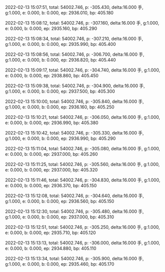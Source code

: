 2022-02-13 15:07:51, total: 54002.746, p: -305.430, delta:16.000 手, g:1.000, e: 0.000, b: 0.000, ep: 2936.010, bp: 405.180

2022-02-13 15:08:12, total: 54002.746, p: -307.160, delta:16.000 手, g:1.000, e: 0.000, b: 0.000, ep: 2935.160, bp: 405.290

2022-02-13 15:08:34, total: 54002.746, p: -307.210, delta:16.000 手, g:1.000, e: 0.000, b: 0.000, ep: 2935.990, bp: 405.400

2022-02-13 15:08:56, total: 54002.746, p: -306.700, delta:16.000 手, g:1.000, e: 0.000, b: 0.000, ep: 2936.820, bp: 405.440

2022-02-13 15:09:17, total: 54002.746, p: -304.740, delta:16.000 手, g:1.000, e: 0.000, b: 0.000, ep: 2938.860, bp: 405.450

2022-02-13 15:09:38, total: 54002.746, p: -304.900, delta:16.000 手, g:1.000, e: 0.000, b: 0.000, ep: 2937.500, bp: 405.300

2022-02-13 15:10:00, total: 54002.746, p: -305.840, delta:16.000 手, g:1.000, e: 0.000, b: 0.000, ep: 2936.160, bp: 405.250

2022-02-13 15:10:21, total: 54002.746, p: -306.050, delta:16.000 手, g:1.000, e: 0.000, b: 0.000, ep: 2936.990, bp: 405.380

2022-02-13 15:10:42, total: 54002.746, p: -305.330, delta:16.000 手, g:1.000, e: 0.000, b: 0.000, ep: 2936.990, bp: 405.290

2022-02-13 15:11:04, total: 54002.746, p: -305.080, delta:16.000 手, g:1.000, e: 0.000, b: 0.000, ep: 2937.000, bp: 405.260

2022-02-13 15:11:25, total: 54002.746, p: -305.560, delta:16.000 手, g:1.000, e: 0.000, b: 0.000, ep: 2937.000, bp: 405.320

2022-02-13 15:11:46, total: 54002.746, p: -304.830, delta:16.000 手, g:1.000, e: 0.000, b: 0.000, ep: 2936.370, bp: 405.150

2022-02-13 15:12:08, total: 54002.746, p: -304.640, delta:16.000 手, g:1.000, e: 0.000, b: 0.000, ep: 2936.560, bp: 405.150

2022-02-13 15:12:30, total: 54002.746, p: -305.480, delta:16.000 手, g:1.000, e: 0.000, b: 0.000, ep: 2937.000, bp: 405.310

2022-02-13 15:12:51, total: 54002.746, p: -305.250, delta:16.000 手, g:1.000, e: 0.000, b: 0.000, ep: 2935.710, bp: 405.120

2022-02-13 15:13:13, total: 54002.746, p: -306.000, delta:16.000 手, g:1.000, e: 0.000, b: 0.000, ep: 2934.880, bp: 405.110

2022-02-13 15:13:34, total: 54002.746, p: -305.900, delta:16.000 手, g:1.000, e: 0.000, b: 0.000, ep: 2935.460, bp: 405.170